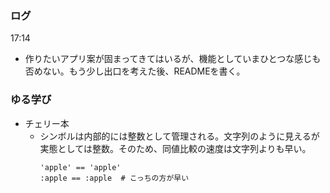 ### ログ
17:14  
- 作りたいアプリ案が固まってきてはいるが、機能としていまひとつな感じも否めない。もう少し出口を考えた後、READMEを書く。  

### ゆる学び
- チェリー本  
  - シンボルは内部的には整数として管理される。文字列のように見えるが実態としては整数。そのため、同値比較の速度は文字列よりも早い。
    ```
    'apple' == 'apple'
    :apple == :apple  # こっちの方が早い
    ```  
